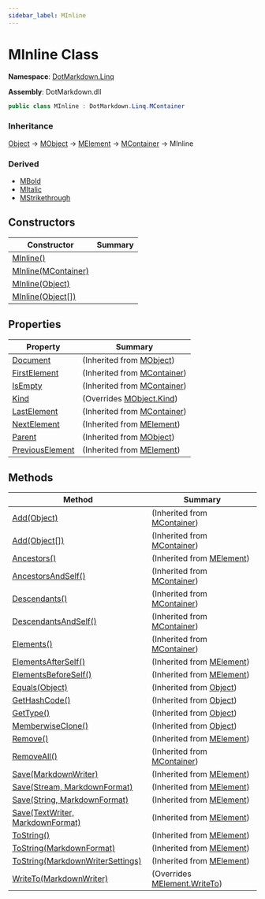 ```yaml
---
sidebar_label: MInline
---
```


# MInline Class

**Namespace**: [DotMarkdown.Linq](../index.md)

**Assembly**: DotMarkdown\.dll

```csharp
public class MInline : DotMarkdown.Linq.MContainer
```

### Inheritance

[Object](https://docs.microsoft.com/en-us/dotnet/api/system.object) &#x2192; [MObject](../MObject/index.md) &#x2192; [MElement](../MElement/index.md) &#x2192; [MContainer](../MContainer/index.md) &#x2192; MInline

### Derived

* [MBold](../MBold/index.md)
* [MItalic](../MItalic/index.md)
* [MStrikethrough](../MStrikethrough/index.md)

## Constructors

| Constructor | Summary |
| ----------- | ------- |
| [MInline()](-ctor/index.md#DotMarkdown_Linq_MInline__ctor) | |
| [MInline(MContainer)](-ctor/index.md#DotMarkdown_Linq_MInline__ctor_DotMarkdown_Linq_MContainer_) | |
| [MInline(Object)](-ctor/index.md#DotMarkdown_Linq_MInline__ctor_System_Object_) | |
| [MInline(Object\[\])](-ctor/index.md#DotMarkdown_Linq_MInline__ctor_System_Object___) | |

## Properties

| Property | Summary |
| -------- | ------- |
| [Document](../MObject/Document/index.md) |  \(Inherited from [MObject](../MObject/index.md)\) |
| [FirstElement](../MContainer/FirstElement/index.md) |  \(Inherited from [MContainer](../MContainer/index.md)\) |
| [IsEmpty](../MContainer/IsEmpty/index.md) |  \(Inherited from [MContainer](../MContainer/index.md)\) |
| [Kind](Kind/index.md) |  \(Overrides [MObject.Kind](../MObject/Kind/index.md)\) |
| [LastElement](../MContainer/LastElement/index.md) |  \(Inherited from [MContainer](../MContainer/index.md)\) |
| [NextElement](../MElement/NextElement/index.md) |  \(Inherited from [MElement](../MElement/index.md)\) |
| [Parent](../MObject/Parent/index.md) |  \(Inherited from [MObject](../MObject/index.md)\) |
| [PreviousElement](../MElement/PreviousElement/index.md) |  \(Inherited from [MElement](../MElement/index.md)\) |

## Methods

| Method | Summary |
| ------ | ------- |
| [Add(Object)](../MContainer/Add/index.md#DotMarkdown_Linq_MContainer_Add_System_Object_) |  \(Inherited from [MContainer](../MContainer/index.md)\) |
| [Add(Object\[\])](../MContainer/Add/index.md#DotMarkdown_Linq_MContainer_Add_System_Object___) |  \(Inherited from [MContainer](../MContainer/index.md)\) |
| [Ancestors()](../MElement/Ancestors/index.md) |  \(Inherited from [MElement](../MElement/index.md)\) |
| [AncestorsAndSelf()](../MContainer/AncestorsAndSelf/index.md) |  \(Inherited from [MContainer](../MContainer/index.md)\) |
| [Descendants()](../MContainer/Descendants/index.md) |  \(Inherited from [MContainer](../MContainer/index.md)\) |
| [DescendantsAndSelf()](../MContainer/DescendantsAndSelf/index.md) |  \(Inherited from [MContainer](../MContainer/index.md)\) |
| [Elements()](../MContainer/Elements/index.md) |  \(Inherited from [MContainer](../MContainer/index.md)\) |
| [ElementsAfterSelf()](../MElement/ElementsAfterSelf/index.md) |  \(Inherited from [MElement](../MElement/index.md)\) |
| [ElementsBeforeSelf()](../MElement/ElementsBeforeSelf/index.md) |  \(Inherited from [MElement](../MElement/index.md)\) |
| [Equals(Object)](https://docs.microsoft.com/en-us/dotnet/api/system.object.equals) |  \(Inherited from [Object](https://docs.microsoft.com/en-us/dotnet/api/system.object)\) |
| [GetHashCode()](https://docs.microsoft.com/en-us/dotnet/api/system.object.gethashcode) |  \(Inherited from [Object](https://docs.microsoft.com/en-us/dotnet/api/system.object)\) |
| [GetType()](https://docs.microsoft.com/en-us/dotnet/api/system.object.gettype) |  \(Inherited from [Object](https://docs.microsoft.com/en-us/dotnet/api/system.object)\) |
| [MemberwiseClone()](https://docs.microsoft.com/en-us/dotnet/api/system.object.memberwiseclone) |  \(Inherited from [Object](https://docs.microsoft.com/en-us/dotnet/api/system.object)\) |
| [Remove()](../MElement/Remove/index.md) |  \(Inherited from [MElement](../MElement/index.md)\) |
| [RemoveAll()](../MContainer/RemoveAll/index.md) |  \(Inherited from [MContainer](../MContainer/index.md)\) |
| [Save(MarkdownWriter)](../MElement/Save/index.md#DotMarkdown_Linq_MElement_Save_DotMarkdown_MarkdownWriter_) |  \(Inherited from [MElement](../MElement/index.md)\) |
| [Save(Stream, MarkdownFormat)](../MElement/Save/index.md#DotMarkdown_Linq_MElement_Save_System_IO_Stream_DotMarkdown_MarkdownFormat_) |  \(Inherited from [MElement](../MElement/index.md)\) |
| [Save(String, MarkdownFormat)](../MElement/Save/index.md#DotMarkdown_Linq_MElement_Save_System_String_DotMarkdown_MarkdownFormat_) |  \(Inherited from [MElement](../MElement/index.md)\) |
| [Save(TextWriter, MarkdownFormat)](../MElement/Save/index.md#DotMarkdown_Linq_MElement_Save_System_IO_TextWriter_DotMarkdown_MarkdownFormat_) |  \(Inherited from [MElement](../MElement/index.md)\) |
| [ToString()](../MElement/ToString/index.md#DotMarkdown_Linq_MElement_ToString) |  \(Inherited from [MElement](../MElement/index.md)\) |
| [ToString(MarkdownFormat)](../MElement/ToString/index.md#DotMarkdown_Linq_MElement_ToString_DotMarkdown_MarkdownFormat_) |  \(Inherited from [MElement](../MElement/index.md)\) |
| [ToString(MarkdownWriterSettings)](../MElement/ToString/index.md#DotMarkdown_Linq_MElement_ToString_DotMarkdown_MarkdownWriterSettings_) |  \(Inherited from [MElement](../MElement/index.md)\) |
| [WriteTo(MarkdownWriter)](WriteTo/index.md) |  \(Overrides [MElement.WriteTo](../MElement/WriteTo/index.md)\) |

